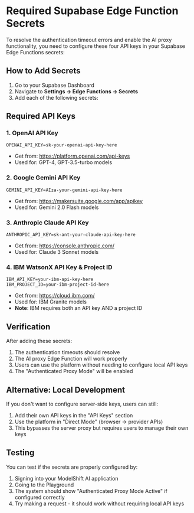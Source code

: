 # Required Supabase Edge Function Secrets

To resolve the authentication timeout errors and enable the AI proxy functionality, you need to configure these four API keys in your Supabase Edge Functions secrets:

## How to Add Secrets

1. Go to your Supabase Dashboard
2. Navigate to **Settings → Edge Functions → Secrets**
3. Add each of the following secrets:

## Required API Keys

### 1. OpenAI API Key
```
OPENAI_API_KEY=sk-your-openai-api-key-here
```
- Get from: https://platform.openai.com/api-keys
- Used for: GPT-4, GPT-3.5-turbo models

### 2. Google Gemini API Key
```
GEMINI_API_KEY=AIza-your-gemini-api-key-here
```
- Get from: https://makersuite.google.com/app/apikey
- Used for: Gemini 2.0 Flash models

### 3. Anthropic Claude API Key
```
ANTHROPIC_API_KEY=sk-ant-your-claude-api-key-here
```
- Get from: https://console.anthropic.com/
- Used for: Claude 3 Sonnet models

### 4. IBM WatsonX API Key & Project ID
```
IBM_API_KEY=your-ibm-api-key-here
IBM_PROJECT_ID=your-ibm-project-id-here
```
- Get from: https://cloud.ibm.com/
- Used for: IBM Granite models
- **Note**: IBM requires both an API key AND a project ID

## Verification

After adding these secrets:

1. The authentication timeouts should resolve
2. The AI proxy Edge Function will work properly
3. Users can use the platform without needing to configure local API keys
4. The "Authenticated Proxy Mode" will be enabled

## Alternative: Local Development

If you don't want to configure server-side keys, users can still:
1. Add their own API keys in the "API Keys" section
2. Use the platform in "Direct Mode" (browser → provider APIs)
3. This bypasses the server proxy but requires users to manage their own keys

## Testing

You can test if the secrets are properly configured by:
1. Signing into your ModelShift AI application
2. Going to the Playground
3. The system should show "Authenticated Proxy Mode Active" if configured correctly
4. Try making a request - it should work without requiring local API keys